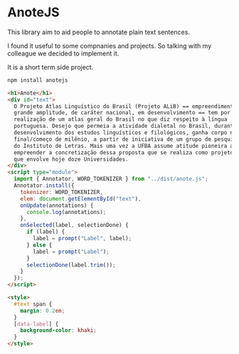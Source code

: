 # AnoteJS

This library aim to aid people to annotate plain text sentences.

I found it useful to some compnanies and projects. So talking with my colleague we decided to implement it.

It is a short term side project.

```sh
npm install anotejs
```

```html
<h1>Anote</h1>
<div id="text">
  O Projeto Atlas Linguístico do Brasil (Projeto ALiB) == empreendimento de
  grande amplitude, de caráter nacional, em desenvolvimento == tem por meta a
  realização de um atlas geral do Brasil no que diz respeito à língua
  portuguesa. Desejo que permeia a atividade dialetal no Brasil, durante todo o
  desenvolvimento dos estudos linguísticos e filológicos, ganha corpo nesse
  final/começo de milênio, a partir de iniciativa de um grupo de pesquisadores
  do Instituto de Letras. Mais uma vez a UFBA assume atitude pioneira ao
  empreender a concretização dessa proposta que se realiza como projeto conjunto
  que envolve hoje doze Universidades.
</div>
<script type="module">
  import { Annotator, WORD_TOKENIZER } from "../dist/anote.js";
  Annotator.install({
    tokenizer: WORD_TOKENIZER,
    elem: document.getElementById("text"),
    onUpdate(annotations) {
      console.log(annotations);
    },
    onSelected(label, selectionDone) {
      if (label) {
        label = prompt("Label", label);
      } else {
        label = prompt("Label");
      }
      selectionDone(label.trim());
    }
  });
</script>

<style>
  #text span {
    margin: 0.2em;
  }
  [data-label] {
    background-color: khaki;
  }
</style>
```

